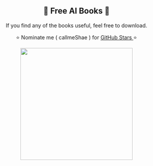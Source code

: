 <h2 align="center"> 📘 Free AI Books 📘</h2>

<p align="center"> If you find any of the books useful, feel free to download.</p>
<p align="center"> ⭐ Nominate me ( callmeShae ) for <a href="https://stars.github.com/nominate/"> GitHub Stars </a>⭐

<p align="center"><img src="https://blogs.millersville.edu/news/files/2023/09/ai-2.jpg" width=300/></p>
